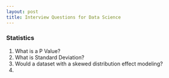 ```yaml
---
layout: post
title: Interview Questions for Data Science
---
```


### Statistics
1. What is a P Value?
2. What is Standard Deviation?
3. Would a dataset with a skewed distribution effect modeling?
4. 